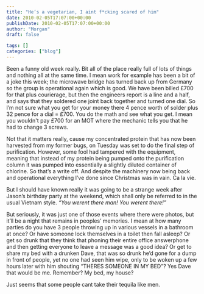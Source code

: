 ```yaml
---
title: "He’s a vegetarian, I aint f*cking scared of him"
date: 2010-02-05T17:07:00+00:00
publishDate: 2010-02-05T17:07:00+00:00
author: "Morgan"
draft: false

tags: []
categories: ["blog"]
---
```


Been a funny old week really.  Bit all of the place really full of lots of things and nothing all at the same time.  I mean work for example has been a bit of a joke this week; the microwave bridge has turned back up from Germany so the group is operational again which is good.  We have been billed £700 for that plus courierage, but then the engineers report is a line and a half, and says that they soldered one joint back together and turned one dial.  So I’m not sure what you get for your money there 4 pence worth of solder plus 32 pence for a dial = £700.  You do the math and see what you get.  I mean you wouldn't pay £700 for an MOT where the mechanic tells you that he had to change 3 screws.

Not that it matters really, cause my concentrated protein that has now been harvested from my former bugs, on Tuesday was set to do the final step of purification.  However, some fool had tampered with the equipment, meaning that instead of my protein being pumped onto the purification column it was pumped into essentially a slightly diluted container of chlorine.  So that’s a write off.  And despite the machinery now being back and operational everything I’ve done since Christmas was in vain.  Ca la vie.

But I should have known really it was going to be a strange week after Jason’s birthday party at the weekend, which shall only be referred to in the usual Vietnam style. *“You werent there man! You werent there!”*

But seriously, it was just one of those events where there were photos, but it’ll be a night that remains in peoples’ memories.  I mean at how many parties do you have 3 people throwing up in various vessels in a bathroom at once? Or have someone lock themselves in a toilet then fall asleep? Or get so drunk that they think that phoning their entire office answerphone and then getting everyone to leave a message was a good idea? Or get to share my bed with a drunken Dave, that was so drunk he’d gone for a dump in front of people, yet no one had seen him wipe, only to be woken up a few hours later with him shouting “THERES SOMEONE IN MY BED”? Yes Dave that would be me.  Remember? My bed, my house?

Just seems that some people cant take their tequila like men.
